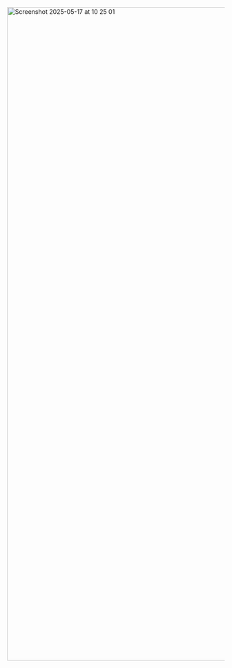 <img width="1512" alt="Screenshot 2025-05-17 at 10 25 01" src="https://github.com/user-attachments/assets/552b3510-793f-4e0c-97c2-456360a7526c" />
